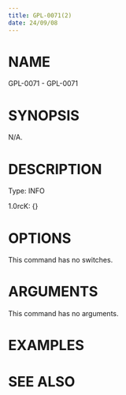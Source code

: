 ```yaml
---
title: GPL-0071(2)
date: 24/09/08
---
```


# NAME

GPL-0071 - GPL-0071

# SYNOPSIS

N/A.

# DESCRIPTION

Type: INFO

1.0rcK: {}

# OPTIONS

This command has no switches.

# ARGUMENTS

This command has no arguments.

# EXAMPLES

# SEE ALSO
